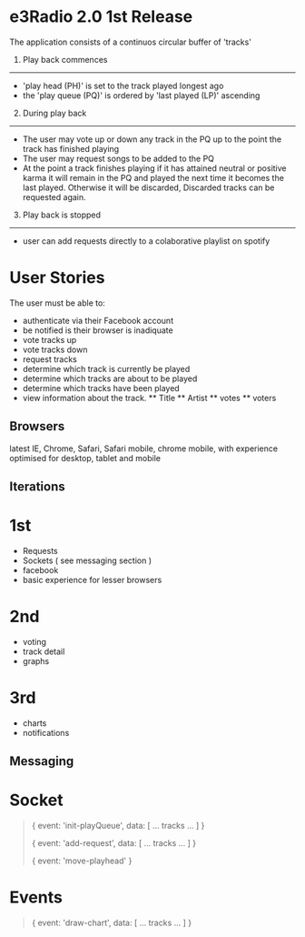 e3Radio 2.0 1st Release
====================

The application consists of a continuos circular buffer of 'tracks' 

1. Play back commences
---------------------

* 'play head (PH)' is set to the track played longest ago
* the 'play queue (PQ)' is ordered by 'last played (LP)' ascending 

2. During play back
---------------------

* The user may vote up or down any track in the PQ up to the point the track has finished playing
* The user may request songs to be added to the PQ
* At the point a track finishes playing if it has attained neutral or positive karma it will remain in the PQ and played the next time it becomes the last played. Otherwise it will be discarded, Discarded tracks can be requested again. 

3. Play back is stopped
---------------------

* user can add requests directly to a colaborative playlist on spotify

User Stories
====================

The user must be able to:

* authenticate via their Facebook account
* be notified is their browser is inadiquate 
* vote tracks up
* vote tracks down
* request tracks
* determine which track is currently be played
* determine which tracks are about to be played
* determine which tracks have been played
* view information about the track. 
** Title
** Artist
** votes 
** voters

## Browsers
latest IE, Chrome, Safari, Safari mobile, chrome mobile, with experience optimised for desktop, tablet and mobile

## Iterations

# 1st
* Requests
* Sockets ( see messaging section )
* facebook
* basic experience for lesser browsers

# 2nd
* voting
* track detail
* graphs

# 3rd 
* charts
* notifications

Messaging
---------------------

# Socket

> { event: 'init-playQueue', data: [ ... tracks ... ] }
>
> { event: 'add-request', data: [ ... tracks ... ] }
>
> { event: 'move-playhead' }

# Events

> { event: 'draw-chart', data: [ ... tracks ... ] }

